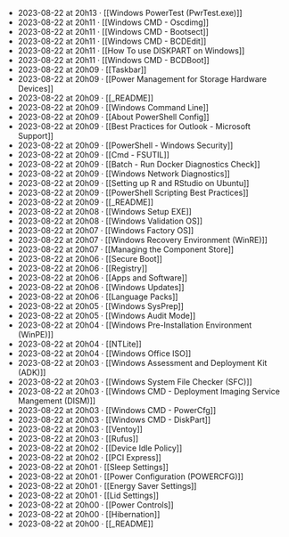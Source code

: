 - 2023-08-22 at 20h13 · [[Windows PowerTest (PwrTest.exe)]]
- 2023-08-22 at 20h11 · [[Windows CMD - Oscdimg]]
- 2023-08-22 at 20h11 · [[Windows CMD - Bootsect]]
- 2023-08-22 at 20h11 · [[Windows CMD - BCDEdit]]
- 2023-08-22 at 20h11 · [[How To use DISKPART on Windows]]
- 2023-08-22 at 20h11 · [[Windows CMD - BCDBoot]]
- 2023-08-22 at 20h09 · [[Taskbar]]
- 2023-08-22 at 20h09 · [[Power Management for Storage Hardware Devices]]
- 2023-08-22 at 20h09 · [[_README]]
- 2023-08-22 at 20h09 · [[Windows Command Line]]
- 2023-08-22 at 20h09 · [[About PowerShell Config]]
- 2023-08-22 at 20h09 · [[Best Practices for Outlook - Microsoft Support]]
- 2023-08-22 at 20h09 · [[PowerShell - Windows Security]]
- 2023-08-22 at 20h09 · [[Cmd - FSUTIL]]
- 2023-08-22 at 20h09 · [[Batch - Run Docker Diagnostics Check]]
- 2023-08-22 at 20h09 · [[Windows Network Diagnostics]]
- 2023-08-22 at 20h09 · [[Setting up R and RStudio on Ubuntu]]
- 2023-08-22 at 20h09 · [[PowerShell Scripting Best Practices]]
- 2023-08-22 at 20h09 · [[_README]]
- 2023-08-22 at 20h08 · [[Windows Setup EXE]]
- 2023-08-22 at 20h08 · [[Windows Validation OS]]
- 2023-08-22 at 20h07 · [[Windows Factory OS]]
- 2023-08-22 at 20h07 · [[Windows Recovery Environment (WinRE)]]
- 2023-08-22 at 20h07 · [[Managing the Component Store]]
- 2023-08-22 at 20h06 · [[Secure Boot]]
- 2023-08-22 at 20h06 · [[Registry]]
- 2023-08-22 at 20h06 · [[Apps and Software]]
- 2023-08-22 at 20h06 · [[Windows Updates]]
- 2023-08-22 at 20h06 · [[Language Packs]]
- 2023-08-22 at 20h05 · [[Windows SysPrep]]
- 2023-08-22 at 20h05 · [[Windows Audit Mode]]
- 2023-08-22 at 20h04 · [[Windows Pre-Installation Environment (WinPE)]]
- 2023-08-22 at 20h04 · [[NTLite]]
- 2023-08-22 at 20h04 · [[Windows Office ISO]]
- 2023-08-22 at 20h03 · [[Windows Assessment and Deployment Kit (ADK)]]
- 2023-08-22 at 20h03 · [[Windows System File Checker (SFC)]]
- 2023-08-22 at 20h03 · [[Windows CMD - Deployment Imaging Service Mangement (DISM)]]
- 2023-08-22 at 20h03 · [[Windows CMD - PowerCfg]]
- 2023-08-22 at 20h03 · [[Windows CMD - DiskPart]]
- 2023-08-22 at 20h03 · [[Ventoy]]
- 2023-08-22 at 20h03 · [[Rufus]]
- 2023-08-22 at 20h02 · [[Device Idle Policy]]
- 2023-08-22 at 20h02 · [[PCI Express]]
- 2023-08-22 at 20h01 · [[Sleep Settings]]
- 2023-08-22 at 20h01 · [[Power Configuration (POWERCFG)]]
- 2023-08-22 at 20h01 · [[Energy Saver Settings]]
- 2023-08-22 at 20h01 · [[Lid Settings]]
- 2023-08-22 at 20h00 · [[Power Controls]]
- 2023-08-22 at 20h00 · [[Hibernation]]
- 2023-08-22 at 20h00 · [[_README]]
